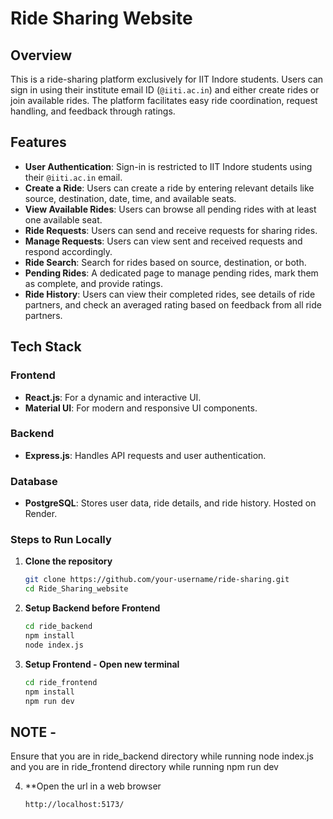 # Ride Sharing Website

## Overview
This is a ride-sharing platform exclusively for IIT Indore students. Users can sign in using their institute email ID (`@iiti.ac.in`) and either create rides or join available rides. The platform facilitates easy ride coordination, request handling, and feedback through ratings.

## Features
- **User Authentication**: Sign-in is restricted to IIT Indore students using their `@iiti.ac.in` email.
- **Create a Ride**: Users can create a ride by entering relevant details like source, destination, date, time, and available seats.
- **View Available Rides**: Users can browse all pending rides with at least one available seat.
- **Ride Requests**: Users can send and receive requests for sharing rides.
- **Manage Requests**: Users can view sent and received requests and respond accordingly.
- **Ride Search**: Search for rides based on source, destination, or both.
- **Pending Rides**: A dedicated page to manage pending rides, mark them as complete, and provide ratings.
- **Ride History**: Users can view their completed rides, see details of ride partners, and check an averaged rating based on feedback from all ride partners.

## Tech Stack
### Frontend
- **React.js**: For a dynamic and interactive UI.
- **Material UI**: For modern and responsive UI components.

### Backend
- **Express.js**: Handles API requests and user authentication.

### Database
- **PostgreSQL**: Stores user data, ride details, and ride history. Hosted on Render.

 

### Steps to Run Locally
1. **Clone the repository**
   ```bash
   git clone https://github.com/your-username/ride-sharing.git
   cd Ride_Sharing_website
   ```
2. **Setup Backend before Frontend**
   ```bash
   cd ride_backend
   npm install
   node index.js
   ```
3. **Setup Frontend - Open new terminal**
   ```bash
   cd ride_frontend
   npm install
   npm run dev
   ```
## NOTE - 
Ensure that you are in ride_backend directory while running node index.js and 
you are in ride_frontend directory while running npm run dev

4. **Open the url in a web browser
   ```bash
   http://localhost:5173/
   ```

 

